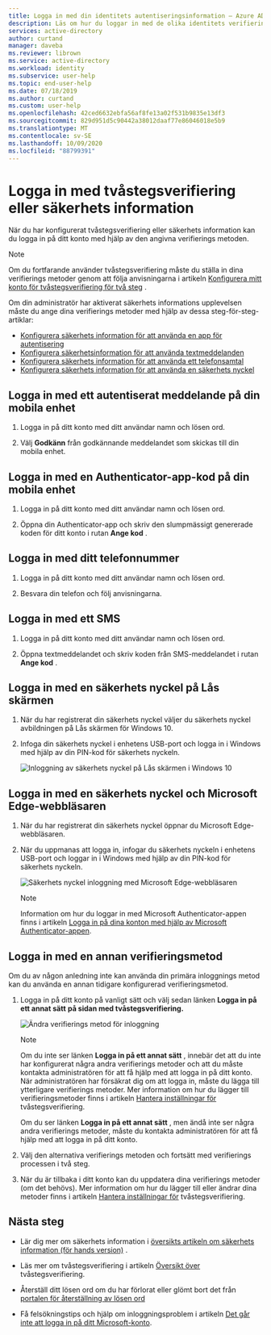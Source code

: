 ```yaml
---
title: Logga in med din identitets autentiseringsinformation – Azure AD
description: Läs om hur du loggar in med de olika identitets verifierings metoderna i säkerhets information.
services: active-directory
author: curtand
manager: daveba
ms.reviewer: librown
ms.service: active-directory
ms.workload: identity
ms.subservice: user-help
ms.topic: end-user-help
ms.date: 07/18/2019
ms.author: curtand
ms.custom: user-help
ms.openlocfilehash: 42ced6632ebfa56af8fe13a02f531b9835e13df3
ms.sourcegitcommit: 829d951d5c90442a38012daaf77e86046018e5b9
ms.translationtype: MT
ms.contentlocale: sv-SE
ms.lasthandoff: 10/09/2020
ms.locfileid: "88799391"
---
```

# <a name="sign-in-using-two-step-verification-or-security-info"></a>Logga in med tvåstegsverifiering eller säkerhets information

När du har konfigurerat tvåstegsverifiering eller säkerhets information kan du logga in på ditt konto med hjälp av den angivna verifierings metoden.

> [!Note]
> Om du fortfarande använder tvåstegsverifiering måste du ställa in dina verifierings metoder genom att följa anvisningarna i artikeln [Konfigurera mitt konto för tvåstegsverifiering för två steg](multi-factor-authentication-end-user-first-time.md) .
>
> Om din administratör har aktiverat säkerhets informations upplevelsen måste du ange dina verifierings metoder med hjälp av dessa steg-för-steg-artiklar:<ul><li>[Konfigurera säkerhets information för att använda en app för autentisering](security-info-setup-auth-app.md)</li><li>[Konfigurera säkerhetsinformation för att använda textmeddelanden](security-info-setup-text-msg.md)</li><li>[Konfigurera säkerhets information för att använda ett telefonsamtal](security-info-setup-phone-number.md)</li><li>[Konfigurera säkerhets information för att använda en säkerhets nyckel](security-info-setup-security-key.md)</li></ul>

## <a name="sign-in-using-an-authenticator-app-notification-on-your-mobile-device"></a>Logga in med ett autentiserat meddelande på din mobila enhet

1. Logga in på ditt konto med ditt användar namn och lösen ord.

2. Välj **Godkänn** från godkännande meddelandet som skickas till din mobila enhet.

## <a name="sign-in-using-an-authenticator-app-code-on-your-mobile-device"></a>Logga in med en Authenticator-app-kod på din mobila enhet

1. Logga in på ditt konto med ditt användar namn och lösen ord.

2. Öppna din Authenticator-app och skriv den slumpmässigt genererade koden för ditt konto i rutan **Ange kod** .

## <a name="sign-in-using-your-phone-number"></a>Logga in med ditt telefonnummer

1. Logga in på ditt konto med ditt användar namn och lösen ord.

2. Besvara din telefon och följ anvisningarna.

## <a name="sign-in-using-a-text-message"></a>Logga in med ett SMS

1. Logga in på ditt konto med ditt användar namn och lösen ord.

2. Öppna textmeddelandet och skriv koden från SMS-meddelandet i rutan **Ange kod** .

## <a name="sign-in-using-a-security-key-at-the-lock-screen"></a>Logga in med en säkerhets nyckel på Lås skärmen

1. När du har registrerat din säkerhets nyckel väljer du säkerhets nyckel avbildningen på Lås skärmen för Windows 10.

2. Infoga din säkerhets nyckel i enhetens USB-port och logga in i Windows med hjälp av din PIN-kod för säkerhets nyckeln.

    ![Inloggning av säkerhets nyckel på Lås skärmen i Windows 10](./media/security-info/security-info-windows-10-lock-screen-security-key.png)

## <a name="sign-in-using-a-security-key-and-the-microsoft-edge-browser"></a>Logga in med en säkerhets nyckel och Microsoft Edge-webbläsaren

1. När du har registrerat din säkerhets nyckel öppnar du Microsoft Edge-webbläsaren.

2. När du uppmanas att logga in, infogar du säkerhets nyckeln i enhetens USB-port och loggar in i Windows med hjälp av din PIN-kod för säkerhets nyckeln.

    ![Säkerhets nyckel inloggning med Microsoft Edge-webbläsaren](./media/security-info/security-info-edge-security-key.png)

    >[!NOTE]
    >Information om hur du loggar in med Microsoft Authenticator-appen finns i artikeln [Logga in på dina konton med hjälp av Microsoft Authenticator-appen](user-help-auth-app-sign-in.md).

## <a name="sign-in-using-another-verification-method"></a>Logga in med en annan verifieringsmetod

Om du av någon anledning inte kan använda din primära inloggnings metod kan du använda en annan tidigare konfigurerad verifieringsmetod.

1. Logga in på ditt konto på vanligt sätt och välj sedan länken **Logga in på ett annat sätt** **på sidan med tvåstegsverifiering.**

    ![Ändra verifierings metod för inloggning](media/security-info/two-factor-auth-signin-another-way.png)

    >[!Note]
    >Om du inte ser länken **Logga in på ett annat sätt** , innebär det att du inte har konfigurerat några andra verifierings metoder och att du måste kontakta administratören för att få hjälp med att logga in på ditt konto. När administratören har försäkrat dig om att logga in, måste du lägga till ytterligare verifierings metoder. Mer information om hur du lägger till verifieringsmetoder finns i artikeln [Hantera inställningar för](multi-factor-authentication-end-user-manage-settings.md) tvåstegsverifiering.
    >
    >Om du ser länken **Logga in på ett annat sätt** , men ändå inte ser några andra verifierings metoder, måste du kontakta administratören för att få hjälp med att logga in på ditt konto.

2. Välj den alternativa verifierings metoden och fortsätt med verifierings processen i två steg.

3. När du är tillbaka i ditt konto kan du uppdatera dina verifierings metoder (om det behövs). Mer information om hur du lägger till eller ändrar dina metoder finns i artikeln [Hantera inställningar för](multi-factor-authentication-end-user-manage-settings.md) tvåstegsverifiering.

## <a name="next-steps"></a>Nästa steg

- Lär dig mer om säkerhets information i [översikts artikeln om säkerhets information (för hands version)](./security-info-setup-signin.md) .

- Läs mer om tvåstegsverifiering i artikeln [Översikt över](./multi-factor-authentication-end-user-first-time.md) tvåstegsverifiering.

- Återställ ditt lösen ord om du har förlorat eller glömt bort det från [portalen för återställning av lösen ord](https://passwordreset.microsoftonline.com/)

- Få felsökningstips och hjälp om inloggningsproblem i artikeln [Det går inte att logga in på ditt Microsoft-konto](https://support.microsoft.com/help/12429/microsoft-account-sign-in-cant).